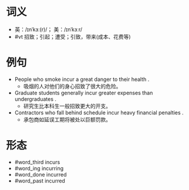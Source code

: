 # 词义
- 英：/ɪnˈkɜː(r)/； 美：/ɪnˈkɜːr/
- #vt 招致；引起；遭受；引致，带来(成本、花费等)
# 例句
- People who smoke incur a great danger to their health .
	- 吸烟的人对他们的身心招致了很大的危险。
- Graduate students generally incur greater expenses than undergraduates .
	- 研究生比本科生一般招致更大的开支。
- Contractors who fall behind schedule incur heavy financial penalties .
	- 承包商如延误工期将被处以巨额罚款。
# 形态
- #word_third incurs
- #word_ing incurring
- #word_done incurred
- #word_past incurred

